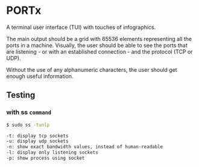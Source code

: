 # PORTx

A terminal user interface (TUI) with touches of infographics.

The main output should be a grid with 65536 elements representing all the ports in a machine. Visually, the user should be able to see the ports that are listening - or with an established connection - and the protocol (TCP or UDP). 

Without the use of any alphanumeric characters, the user should get enough useful information. 


## Testing 

### with ss `command`

```bash
$ sudo ss -tunlp

-t: display tcp sockets
-u: display udp sockets
-n: show exact bandwidth values, instead of human-readable
-l: display only listening sockets
-p: show process using socket
```

